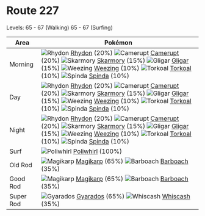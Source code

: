 # Route 227
Levels: 65 - 67 (Walking) 65 - 67 (Surfing)

Area       | Pokémon
---        | ---
Morning    | ![][112]  [Rhydon] (20%) ![][323]  [Camerupt] (20%) ![][227]  [Skarmory] (15%)  ![][207]  [Gligar] (15%) ![][110]  [Weezing] (10%) ![][324]  [Torkoal] (10%)  ![][327]  [Spinda] (10%)
Day        | ![][112]  [Rhydon] (20%) ![][323]  [Camerupt] (20%) ![][227]  [Skarmory] (15%)  ![][207]  [Gligar] (15%) ![][110]  [Weezing] (10%) ![][324]  [Torkoal] (10%)  ![][327]  [Spinda] (10%)
Night      | ![][112]  [Rhydon] (20%) ![][323]  [Camerupt] (20%) ![][227]  [Skarmory] (15%)  ![][207]  [Gligar] (15%) ![][110]  [Weezing] (10%) ![][324]  [Torkoal] (10%)  ![][327]  [Spinda] (10%)
Surf       | ![][061]  [Poliwhirl] (100%)
Old Rod    | ![][129]  [Magikarp] (65%) ![][339]  [Barboach] (35%)
Good Rod   | ![][129]  [Magikarp] (65%) ![][339]  [Barboach] (35%)
Super Rod  | ![][130]  [Gyarados] (65%) ![][340]  [Whiscash] (35%)


[061]: https://raw.githubusercontent.com/PokeAPI/sprites/master/sprites/pokemon/61.png "Poliwhirl"
[110]: https://raw.githubusercontent.com/PokeAPI/sprites/master/sprites/pokemon/110.png "Weezing"
[112]: https://raw.githubusercontent.com/PokeAPI/sprites/master/sprites/pokemon/112.png "Rhydon"
[129]: https://raw.githubusercontent.com/PokeAPI/sprites/master/sprites/pokemon/129.png "Magikarp"
[130]: https://raw.githubusercontent.com/PokeAPI/sprites/master/sprites/pokemon/130.png "Gyarados"
[207]: https://raw.githubusercontent.com/PokeAPI/sprites/master/sprites/pokemon/207.png "Gligar"
[227]: https://raw.githubusercontent.com/PokeAPI/sprites/master/sprites/pokemon/227.png "Skarmory"
[323]: https://raw.githubusercontent.com/PokeAPI/sprites/master/sprites/pokemon/323.png "Camerupt"
[324]: https://raw.githubusercontent.com/PokeAPI/sprites/master/sprites/pokemon/324.png "Torkoal"
[327]: https://raw.githubusercontent.com/PokeAPI/sprites/master/sprites/pokemon/327.png "Spinda"
[339]: https://raw.githubusercontent.com/PokeAPI/sprites/master/sprites/pokemon/339.png "Barboach"
[340]: https://raw.githubusercontent.com/PokeAPI/sprites/master/sprites/pokemon/340.png "Whiscash"
[Poliwhirl]: pokemon_changes/061/
[Weezing]: pokemon_changes/110/
[Rhydon]: pokemon_changes/112/
[Magikarp]: pokemon_changes/129/
[Gyarados]: pokemon_changes/130/
[Gligar]: pokemon_changes/207/
[Skarmory]: pokemon_changes/227/
[Camerupt]: pokemon_changes/323/
[Torkoal]: pokemon_changes/324/
[Spinda]: pokemon_changes/327/
[Barboach]: pokemon_changes/339/
[Whiscash]: pokemon_changes/340/
